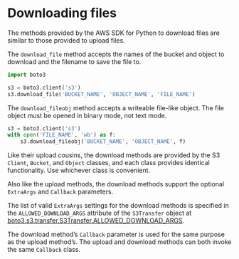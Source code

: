 # Downloading files
The methods provided by the AWS SDK for Python to download files are similar to those provided to upload files.

The `download_file` method accepts the names of the bucket and object to download and the filename to save the file to.

```python
import boto3

s3 = boto3.client('s3')
s3.download_file('BUCKET_NAME', 'OBJECT_NAME', 'FILE_NAME')
```

The `download_fileobj` method accepts a writeable file-like object. The file object must be opened in binary mode, not text mode.

```python
s3 = boto3.client('s3')
with open('FILE_NAME', 'wb') as f:
    s3.download_fileobj('BUCKET_NAME', 'OBJECT_NAME', f)
```

Like their upload cousins, the download methods are provided by the S3 `Client`, `Bucket`, and `Object` classes, and each class provides identical functionality. Use whichever class is convenient.

Also like the upload methods, the download methods support the optional `ExtraArgs` and `Callback` parameters.

The list of valid `ExtraArgs` settings for the download methods is specified in the `ALLOWED_DOWNLOAD_ARGS` attribute of the `S3Transfer` object at [boto3.s3.transfer.S3Transfer.ALLOWED_DOWNLOAD_ARGS](https://boto3.amazonaws.com/v1/documentation/api/latest/reference/customizations/s3.html#boto3.s3.transfer.S3Transfer.ALLOWED_DOWNLOAD_ARGS).

The download method’s `Callback` parameter is used for the same purpose as the upload method’s. The upload and download methods can both invoke the same `Callback` class.

